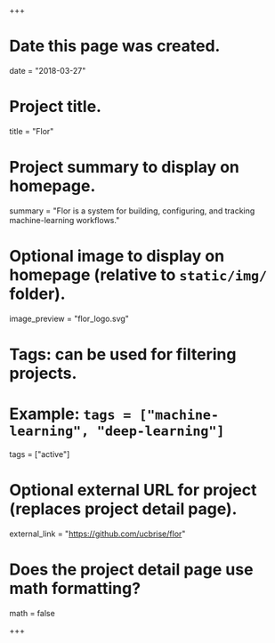 +++
# Date this page was created.
date = "2018-03-27"

# Project title.
title = "Flor"

# Project summary to display on homepage.
summary = "Flor is a system for building, configuring, and tracking machine-learning workflows."

# Optional image to display on homepage (relative to `static/img/` folder).
image_preview = "flor_logo.svg"

# Tags: can be used for filtering projects.
# Example: `tags = ["machine-learning", "deep-learning"]`
tags = ["active"]

# Optional external URL for project (replaces project detail page).
external_link = "https://github.com/ucbrise/flor"

# Does the project detail page use math formatting?
math = false

+++

